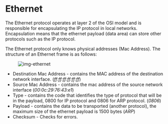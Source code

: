 # Ethernet

The Ethernet protocol operates at layer 2 of the OSI model and is responsible for encapsulating the IP protocol in local networks. Encapsulation means that the ethernet payload (data area) can store other protocols such as the IP protocol.

The Ethernet protocol only knows physical addresses (Mac Address). The structure of an Ethernet frame is as follows:



<figure><img src="broken-reference" alt="img-ethernet"><figcaption></figcaption></figure>

* Destination Mac Address - contains the MAC address of the destination network interface. (_ff:ff:ff:ff:ff:ff_)
* Source Mac Address - contains the mac address of the source network interface (_00:0c:29:76:43:e1_)
* Type - contains the code that identifies the type of protocol that will be in the payload, 0800 for IP protocol and 0806 for ARP protocol. (_0806_)
* Payload - contains the data to be transported (another protocol), the maximum size of the ethernet payload is 1500 bytes (_ARP_)
* Checksum - Checks for errors.
